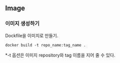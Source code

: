 ## Image

### 이미지 생성하기

Dockfile을 이미지로 만들기.

```
docker build -t repo_name:tag_name .
```

*-t 옵션은 이미지 repository와 tag 이름을 지어 줄 수 있다.

